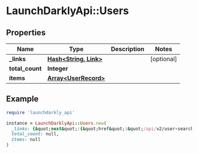 # LaunchDarklyApi::Users

## Properties

| Name | Type | Description | Notes |
| ---- | ---- | ----------- | ----- |
| **_links** | [**Hash&lt;String, Link&gt;**](Link.md) |  | [optional] |
| **total_count** | **Integer** |  |  |
| **items** | [**Array&lt;UserRecord&gt;**](UserRecord.md) |  |  |

## Example

```ruby
require 'launchdarkly_api'

instance = LaunchDarklyApi::Users.new(
  _links: {&quot;next&quot;:{&quot;href&quot;:&quot;/api/v2/user-search/my-project/my-environment?after&#x3D;1647993600000&amp;limit&#x3D;20&amp;searchAfter&#x3D;my-user&amp;sort&#x3D;userKey&quot;,&quot;type&quot;:&quot;application/json&quot;},&quot;self&quot;:{&quot;href&quot;:&quot;/api/v2/user-search/my-project/my-environment?after&#x3D;1647993600000&amp;limit&#x3D;20&amp;sort&#x3D;userKey&quot;,&quot;type&quot;:&quot;application/json&quot;}},
  total_count: null,
  items: null
)
```


